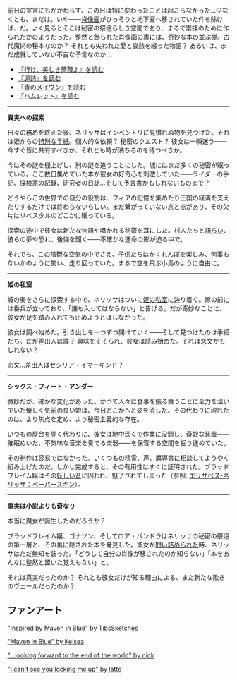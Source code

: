 <!-- title: ネリッサ・ジュリエット・レイヴンクロフト -->
<!-- status: 生存 -->

前日の宣言にもかかわらず、この日は特に変わったことは起こらなかった…少なくとも、まだは。いや――[肖像画](https://youtu.be/-BFf3e6YJwY?t=344)がひっそりと地下室へ移されていた件を除けば、だ。よく見るとそこは秘密の祭壇らしき空間であり、まるで崇拝のために作られたかのようだった。整然と飾られた肖像画の裏には、奇妙な本の並ぶ棚。古代魔術の秘本なのか？ それとも失われた愛と哀愁を綴った物語？ あるいは、まだ成就していない不吉な予言なのか…

- [『行け、美しき薔薇よ』を読む](#text:go-lovely-rose)
- [『連詩』を読む](#text:stanzas)
- [『青のメイヴン』を読む](#text:maven-in-blue)
- [『ハムレット』を読む](#text:hamlet)

---

**真実への探索**

日々の務めを終えた後、ネリッサはインベントリに見慣れぬ物を見つけた。それは姫からの[特別な手紙](https://youtu.be/-BFf3e6YJwY?t=996)。個人的な依頼？ 秘密のクエスト？ 彼女は一瞬迷う――今すぐ皆に共有すべきか、それとも時が満ちるのを待つべきか。

今はその謎を棚上げし、別の謎を追うことにした。城にはまだ多くの秘密が眠っている。ここ数日集めていた本が彼女の好奇心を刺激していた――ライダーの手記、探検家の記録、研究者の日誌…そして予言書かもしれないものまで？

どうやらこの世界での自分の役割は、フィアの記憶を集めたり王国の経済を支えたりするだけでは終わらないらしい。まだ繋がっていない点と点があり、その欠片はリベスタルのどこかに眠っている。

探索の途中で彼女は新たな物語や囁かれる秘密を耳にした。村人たちと[語らい](https://youtu.be/-BFf3e6YJwY?t=1859)、彼らの夢や恐れ、後悔を聞く――不確かな運命の影が迫る中で。

それでも、この陰鬱な空気の中でさえ、子供たちは[かくれんぼ](https://youtu.be/-BFf3e6YJwY?t=1941)を楽しみ、何事もないかのように笑い、走り回っていた。まるで空を飛ぶ小鳥のように自由に。

---

**姫の私室**

城の奥をさらに探索する中で、ネリッサはついに[姫の私室](https://youtu.be/-BFf3e6YJwY?t=2162)に辿り着く。扉の前には番兵が立っており、「誰も入ってはならない」と告げる。だが奇妙なことに、彼女が足を踏み入れても止めようとはしなかった。

彼女は調べ始めた。引き出しを一つずつ開けていく――そして見つけたのは手紙たち。だが差出人は誰？ 興味をそそられ、彼女は読み始めた。それは恋文かもしれない？

恋文…差出人はセシリア・イマーキンド？

---

**シックス・フィート・アンダー**

微妙だが、確かな変化があった。かつて人々に食事を振る舞うことに全力を注いでいた優しく気前の良い娘は、今日どこかへと姿を消した。その代わりに現れたのは、より焦点を定め、より秘密主義的な存在。

いつもの屋台を開く代わりに、彼女は地中深くで作業に没頭し、[奇妙な装置](https://youtu.be/-BFf3e6YJwY?t=4262)――催眠めいた、不気味な音楽を奏でる楽器――を保管する空間を掘り進めていた。

その制作は容易ではなかった。いくつもの精霊、声、魔導書に相談してようやく組み上げたのだ。しかし完成すると、その有用性はすぐに証明された。ブラッドフレイム嬢はその[妖しい音](https://youtu.be/-BFf3e6YJwY?t=12262)に囚われ、魅了されてしまった（参照: [エリザベス-ネリッサ：ペーパースキン](#edge:liz-nerissa)）。

---

**事実は小説よりも奇なり**

本当に魔女が誕生したのだろうか？

ブラッドフレイム嬢、ゴナソン、そしてロア・パンドラはネリッサの秘密の祭壇の第一層と、その裏に隠された本を発見した。彼女が[問い詰められた](https://youtu.be/-BFf3e6YJwY?t=12240)時、ネリッサはただ無知を装った。「どうして自分の肖像が移されたのか知らない」「本をあんなに整然と置いた覚えもない」と。

それは真実だったのか？ それとも彼女だけが知る理由による、また新たな欺きのヴェールだったのか？

## ファンアート

["Inspired by Maven in Blue" by TibsSketches](https://x.com/TibsSketches/status/1921634037858201687)

["Maven in Blue" by Keisea](https://x.com/Keiseeaaa/status/1921199677443035543)

["...looking forward to the end of the world" by nick](https://x.com/criostatic/status/1921106947182322012)

["I can't see you locking me up" by latte](https://x.com/leuvi_tte/status/1920725324632862871)
